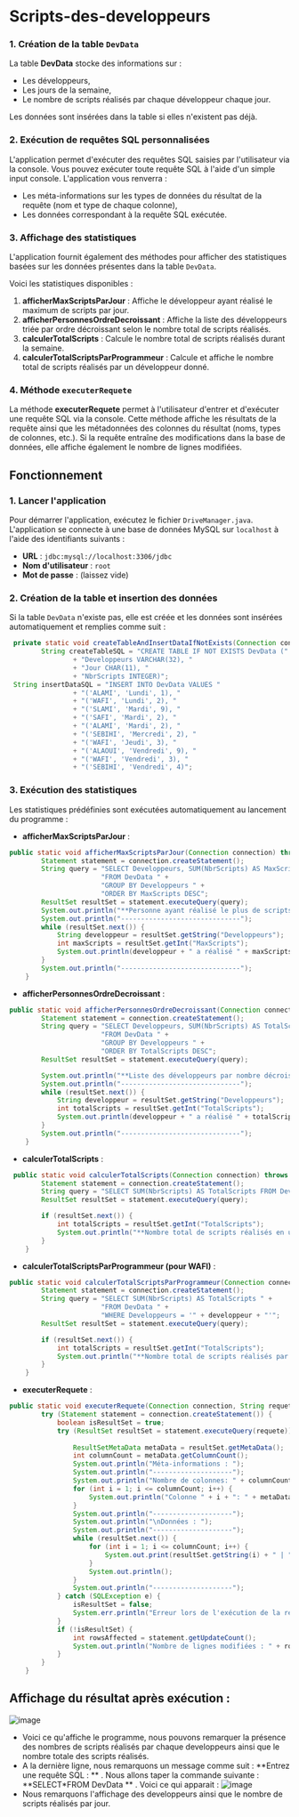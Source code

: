 # Scripts-des-developpeurs
### **1. Création de la table `DevData`**

La table **DevData** stocke des informations sur :
- Les développeurs,
- Les jours de la semaine,
- Le nombre de scripts réalisés par chaque développeur chaque jour.

Les données sont insérées dans la table si elles n'existent pas déjà.

### **2. Exécution de requêtes SQL personnalisées**

L'application permet d'exécuter des requêtes SQL saisies par l'utilisateur via la console. Vous pouvez exécuter toute requête SQL à l'aide d'un simple input console. L'application vous renverra :
- Les méta-informations sur les types de données du résultat de la requête (nom et type de chaque colonne),
- Les données correspondant à la requête SQL exécutée.

### **3. Affichage des statistiques**

L'application fournit également des méthodes pour afficher des statistiques basées sur les données présentes dans la table `DevData`.

Voici les statistiques disponibles :

1. **afficherMaxScriptsParJour** : Affiche le développeur ayant réalisé le maximum de scripts par jour.
2. **afficherPersonnesOrdreDecroissant** : Affiche la liste des développeurs triée par ordre décroissant selon le nombre total de scripts réalisés.
3. **calculerTotalScripts** : Calcule le nombre total de scripts réalisés durant la semaine.
4. **calculerTotalScriptsParProgrammeur** : Calcule et affiche le nombre total de scripts réalisés par un développeur donné.

### 4. Méthode `executerRequete`
La méthode **executerRequete** permet à l'utilisateur d'entrer et d'exécuter une requête SQL via la console. Cette méthode affiche les résultats de la requête ainsi que les métadonnées des colonnes du résultat (noms, types de colonnes, etc.). Si la requête entraîne des modifications dans la base de données, elle affiche également le nombre de lignes modifiées.

## Fonctionnement
### 1. Lancer l'application
Pour démarrer l'application, exécutez le fichier `DriveManager.java`. L'application se connecte à une base de données MySQL sur `localhost` à l'aide des identifiants suivants :
- **URL** : `jdbc:mysql://localhost:3306/jdbc`
- **Nom d'utilisateur** : `root`
- **Mot de passe** : (laissez vide)
### 2. Création de la table et insertion des données
Si la table `DevData` n'existe pas, elle est créée et les données sont insérées automatiquement et remplies comme suit :

```java
 private static void createTableAndInsertDataIfNotExists(Connection connection) {
        String createTableSQL = "CREATE TABLE IF NOT EXISTS DevData ("
                + "Developpeurs VARCHAR(32), "
                + "Jour CHAR(11), "
                + "NbrScripts INTEGER)";
 String insertDataSQL = "INSERT INTO DevData VALUES "
                + "('ALAMI', 'Lundi', 1), "
                + "('WAFI', 'Lundi', 2), "
                + "('SLAMI', 'Mardi', 9), "
                + "('SAFI', 'Mardi', 2), "
                + "('ALAMI', 'Mardi', 2), "
                + "('SEBIHI', 'Mercredi', 2), "
                + "('WAFI', 'Jeudi', 3), "
                + "('ALAOUI', 'Vendredi', 9), "
                + "('WAFI', 'Vendredi', 3), "
                + "('SEBIHI', 'Vendredi', 4)";
```
### 3. Exécution des statistiques
Les statistiques prédéfinies sont exécutées automatiquement au lancement du programme :

- **afficherMaxScriptsParJour** : 
```java
public static void afficherMaxScriptsParJour(Connection connection) throws SQLException {
        Statement statement = connection.createStatement();
        String query = "SELECT Developpeurs, SUM(NbrScripts) AS MaxScripts " +
                       "FROM DevData " +
                       "GROUP BY Developpeurs " + 
                       "ORDER BY MaxScripts DESC";
        ResultSet resultSet = statement.executeQuery(query);
        System.out.println("**Personne ayant réalisé le plus de scripts par jour :**");
        System.out.println("------------------------------");
        while (resultSet.next()) {
            String developpeur = resultSet.getString("Developpeurs");
            int maxScripts = resultSet.getInt("MaxScripts");
            System.out.println(developpeur + " a réalisé " + maxScripts + " scripts au total."); 
        }
        System.out.println("------------------------------");
    }

```

- **afficherPersonnesOrdreDecroissant** : 
```java
public static void afficherPersonnesOrdreDecroissant(Connection connection) throws SQLException {
        Statement statement = connection.createStatement();
        String query = "SELECT Developpeurs, SUM(NbrScripts) AS TotalScripts " +
                       "FROM DevData " +
                       "GROUP BY Developpeurs " +
                       "ORDER BY TotalScripts DESC";
        ResultSet resultSet = statement.executeQuery(query);

        System.out.println("**Liste des développeurs par nombre décroissant de scripts :**");
        System.out.println("------------------------------");
        while (resultSet.next()) {
            String developpeur = resultSet.getString("Developpeurs");
            int totalScripts = resultSet.getInt("TotalScripts");
            System.out.println(developpeur + " a réalisé " + totalScripts + " scripts au total.");
        }
        System.out.println("------------------------------");
    }
```
- **calculerTotalScripts** : 
```java
 public static void calculerTotalScripts(Connection connection) throws SQLException {
        Statement statement = connection.createStatement();
        String query = "SELECT SUM(NbrScripts) AS TotalScripts FROM DevData";
        ResultSet resultSet = statement.executeQuery(query);

        if (resultSet.next()) {
            int totalScripts = resultSet.getInt("TotalScripts");
            System.out.println("**Nombre total de scripts réalisés en une semaine : " + totalScripts);
        }
    }
```
- **calculerTotalScriptsParProgrammeur (pour WAFI)** :
```java
public static void calculerTotalScriptsParProgrammeur(Connection connection, String developpeur) throws SQLException {
        Statement statement = connection.createStatement();
        String query = "SELECT SUM(NbrScripts) AS TotalScripts " +
                       "FROM DevData " +
                       "WHERE Developpeurs = '" + developpeur + "'";
        ResultSet resultSet = statement.executeQuery(query);

        if (resultSet.next()) {
            int totalScripts = resultSet.getInt("TotalScripts");
            System.out.println("**Nombre total de scripts réalisés par " + developpeur + " : " + totalScripts);
        }
    }
```
- **executerRequete** :
```java
public static void executerRequete(Connection connection, String requete) throws SQLException {
        try (Statement statement = connection.createStatement()) {
            boolean isResultSet = true; 
            try (ResultSet resultSet = statement.executeQuery(requete)) {
              
                ResultSetMetaData metaData = resultSet.getMetaData();
                int columnCount = metaData.getColumnCount();
                System.out.println("Méta-informations : ");
                System.out.println("--------------------");
                System.out.println("Nombre de colonnes: " + columnCount);
                for (int i = 1; i <= columnCount; i++) {
                    System.out.println("Colonne " + i + ": " + metaData.getColumnName(i) + " (" + metaData.getColumnTypeName(i) + ")");
                }
                System.out.println("--------------------");
                System.out.println("\nDonnées : ");
                System.out.println("--------------------");
                while (resultSet.next()) {
                    for (int i = 1; i <= columnCount; i++) {
                        System.out.print(resultSet.getString(i) + " | ");
                    }
                    System.out.println();
                }
                System.out.println("--------------------");
            } catch (SQLException e) {
                isResultSet = false;
                System.err.println("Erreur lors de l'exécution de la requête : " + e.getMessage());
            }
            if (!isResultSet) {
                int rowsAffected = statement.getUpdateCount();
                System.out.println("Nombre de lignes modifiées : " + rowsAffected);
            }
        }
    }
```
## Affichage du résultat après exécution : 
![image](https://github.com/user-attachments/assets/9a6d1854-f9af-4be0-b6e8-c8f2a153de37)
- Voici ce qu'affiche le programme, nous pouvons remarquer la présence des nombres de scripts réalisés par chaque developpeurs ainsi que le nombre totale des scripts réalisés.
- A la dernière ligne, nous remarquons un message comme suit : **Entrez une requête SQL : ** . Nous allons taper la commande suivante : **SELECT*FROM DevData ** . Voici ce qui apparait :
![image](https://github.com/user-attachments/assets/6b7b0cd9-f19c-4816-ab22-5673364dc753)
- Nous remarquons l'affichage des developpeurs ainsi que le nombre de scripts réalisés par jour.






